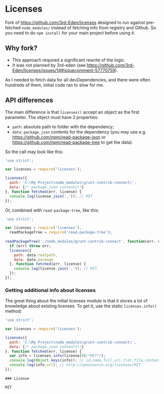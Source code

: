 # Licenses

Fork of https://github.com/3rd-Eden/licenses designed to run against pre-fetched 
`node_modules/` instead of fetching info from registry and Github. So you need
to do `npm install` for your main project before using it.
 
## Why fork? 
* This approach required a significant rewrite of the logic.
* It was not planned by 3rd-eden (see https://github.com/3rd-Eden/licenses/issues/14#issuecomment-57770759).

As I needed to fetch data for all devDependencies, and there were often hundreds
of them, initial code ran to slow for me.

## API differences

The main difference is that `licenses()` accept an object as the first parameter.
The object must have 2 properties:
* `path`: absolute path to folder with the dependency;
* `data`: `package.json` contents for the dependency (you may use e.g. https://github.com/npm/read-package-json or https://github.com/npm/read-package-tree to get the data).

So the call may look like this:

```js
'use strict';

var licenses = require('licenses');

licenses({
  path: 'C:\My Project\node_modules\grunt-contrib-connect\',
  data: {/* package.json contents*/}
}, function fetched(err, license) {
  console.log(license.join(',')); // MIT
});
```

Or, combined with `read-package-tree`, like this:

```js
'use strict';

var licenses = require('licenses'),
  readPackageTree = require('read-package-tree');
  
readPackageTree('./node_modules/grunt-contrib-connect', function(err, data) {
  if (err) throw err;
  licences({
    path: data.realpath,
    data: data.package
  }, function fetched(err, license) {
    console.log(license.join(',')); // MIT
  });
});
```
### Getting additional info about licenses

The great thing about the initial licenses module is that it stores a lot of 
knowledge about existing licenses. To get it, use the static `licenses.info()` method:

```js
'use strict';

var licenses = require('licenses');

licenses({
  path: 'C:\My Project\node_modules\grunt-contrib-connect\',
  data: {/* package.json contents*/}
}, function fetched(err, license) {
  var info = licenses.info(license[0]/*MIT*/);
  console.log(Object.keys(info)); // id,name,full,url,tldr,file,content
  console.log(info.url); // http://opensource.org/licenses/MIT
});
  
### License

MIT
